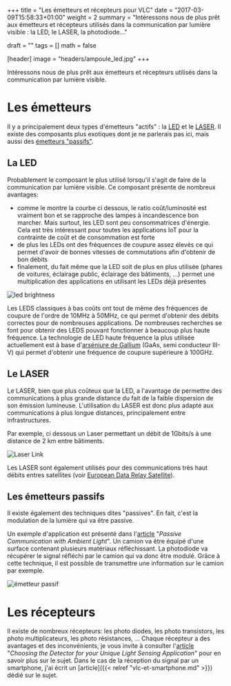 +++
title   = "Les émetteurs et récepteurs pour VLC"
date    = "2017-03-09T15:58:33+01:00"
weight  = 2
summary = "Intéressons nous de plus prêt aux émetteurs et récepteurs utilisés dans la communication par lumière visible : la LED, le LASER, la photodiode..."

draft   = ""
tags    = []
math    = false

[header]
    image = "headers/ampoule_led.jpg"
+++

Intéressons nous de plus prêt aux émetteurs et récepteurs utilisés dans la communication par lumière visible.

# Les émetteurs
Il y a principalement deux types d'émetteurs "actifs" : la [LED](#la-led) et le [LASER](#le-laser). Il existe des composants plus exotiques dont je ne parlerais pas ici, mais aussi des [émetteurs "passifs"](#les-émetteurs-passifs).

## La LED

Probablement le composant le plus utilisé lorsqu'il s'agit de faire de la communication par lumière visible. Ce composant présente de nombreux avantages:

- comme le montre la courbe ci dessous, le ratio coût/luminosité est vraiment bon et se rapproche des lampes à incandescence bon marcher. Mais surtout, les LED sont peu consommatrices d'énergie. Cela est très intéressant pour toutes les applications IoT pour la contrainte de coût et de consommation est forte
- de plus les LEDs ont des fréquences de coupure assez élevés ce qui permet d'avoir de bonnes vitesses de commutations afin d'obtenir de bon débits
- finalement, du fait même que la LED soit de plus en plus utilisée (phares de voitures, éclairage public, éclairage des bâtiments, ...) permet une multiplication des applications en utilisant les LEDs déjà présentes

![led brightness](/img/vlc-led/LED_brigthness.png)

Les LEDS classiques à bas coûts ont tout de même des fréquences de coupure de l'ordre de 10MHz à 50MHz, ce qui permet d'obtenir des débits correctes pour de nombreuses applications. De nombreuses recherches se font pour obtenir des LEDS pouvant fonctionner à beaucoup plus haute fréquence. La technologie de LED haute fréquence la plus utilisée actuellement est à base d'[arséniure de Gallium](https://fr.wikipedia.org/wiki/Ars%C3%A9niure_de_gallium) (GaAs, semi conducteur III-V) qui permet d'obtenir une fréquence de coupure supérieure à 100GHz.

## Le LASER
Le LASER, bien que plus coûteux que la LED, a l'avantage de permettre des communications à plus grande distance du fait de la faible dispersion de son émission lumineuse. L'utilisation du LASER est donc plus adapté aux communications à plus longue distances, principalement entre infrastructures.

Par exemple, ci dessous un Laser permettant un débit de 1Gbits/s à une distance de 2 km entre bâtiments.

![Laser Link](/img/vlc-led/FSO_laser.jpg)

Les LASER sont également utilisés pour des communications très haut débits entres satellites (voir [European Data Relay Satellite](https://fr.wikipedia.org/wiki/European_Data_Relay_Satellite)).


## Les émetteurs passifs

Il existe également des techniques dites "passives". En fait, c'est la modulation de la lumière qui va être passive.

Un exemple d'application est présenté dans l'[article](http://www.st.ewi.tudelft.nl/~marco/files/passive_CoNEXT16.pdf) "_Passive Communication with Ambient Light_". Un camion va être équipé d'une surface contenant plusieurs matériaux réfléchissant. La photodiode va récupérer le signal réfléchi par le camion qui va donc être modulé. Grâce à cette technique, il est possible de transmettre une information sur le camion par exemple.

![émetteur passif](/img/vlc-led/passive_emitter.png)

# Les récepteurs

Il existe de nombreux récepteurs: les photo diodes, les photo transistors, les photo multiplicateurs, les photo résistances, ... Chaque récepteur a des avantages et des inconvénients, je vous invite à consulter l'[article](http://www.johnloomis.org/ece445/topics/egginc/tp4.html) "_Choosing the Detector for your Unique Light Sensing Application_" pour en savoir plus sur le sujet.
Dans le cas de la réception du signal par un smartphone, j'ai écrit un [article]({{< relref "vlc-et-smartphone.md" >}}) dédié sur le sujet.

